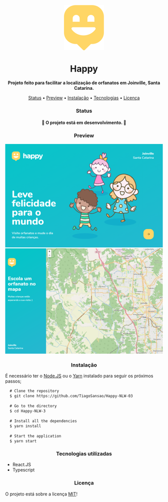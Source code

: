 </header>
  <div align="center" ><img src="./src/images/map-marker.svg" alt="logo" /></div>
  <h1 align="center"> Happy </h1>
  <p align="center"> 
    <strong>Projeto feito para facilitar a localização de orfanatos em Joinville, Santa Catarina.</strong> 
  </p>
  <p align="center"> 
  <a href="#status">Status</a> •
    <a href="#preview">Preview</a> •
    <a href="#instalação">Instalação</a> •
    <a href="#tecnologias">Tecnologias</a> •
    <a href="#licença">Licença</a>
  </p>
</header>
<main>
  <div>
    <h3 align="center">Status</h3>
    <h4 align="center">
      🚧 O projeto está em desenvolvimento. 🚧
    </h4>
  </div>
  <div>
    <h3 align="center">Preview</h3>
    <img src="./src/images/git-preview-1.png">
    <img src="./src/images/git-preview-2.png">
  </div>
  <div>
    <h3 align="center">Instalação</h3>
    <p> É necessário ter o <a href="https://nodejs.org/en/" target="_blank">Node.JS</a> ou o <a href="https://classic.yarnpkg.com/en/" target="_blank">Yarn</a> instalado para seguir os próximos passos; </p>

      # Clone the repository
      $ git clone https://github.com/TiagoSansao/Happy-NLW-03

      # Go to the directory
      $ cd Happy-NLW-3

      # Install all the dependencies
      $ yarn install

      # Start the application
      $ yarn start

  </div>
  <div>
    <h3 align="center" id="tecnologias">Tecnologias utilizadas</h3>
    <ul>
      <li>React.JS</li>
      <li>Typescript</li>
    </ul>
  </div>
  <div>
    <h3 align="center">Licença</h3>
    <p>O projeto está sobre a licença <a href="https://github.com/TiagoSansao/Happy-NLW-03/blob/master/LICENSE" target="_blank">MIT</a>!</p>
  </div>

</main>
